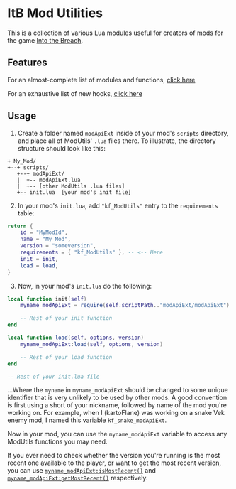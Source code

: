 # ItB Mod Utilities

This is a collection of various Lua modules useful for creators of mods for the game [Into the Breach](https://www.subsetgames.com/itb.html).


## Features

For an almost-complete list of modules and functions, [click here](docs.md)

For an exhaustive list of new hooks, [click here](hooks.md)


## Usage

1. Create a folder named `modApiExt` inside of your mod's `scripts` directory, and place all of ModUtils' `.lua` files there. To illustrate, the directory structure should look like this:

```
+ My_Mod/
+--+ scripts/
   +--+ modApiExt/
   |  +-- modApiExt.lua
   |  +-- [other ModUtils .lua files]
   +-- init.lua  [your mod's init file]
```

2. In your mod's `init.lua`, add `"kf_ModUtils"` entry to the `requirements` table:

```lua
return {
	id = "MyModId",
	name = "My Mod",
	version = "someversion",
	requirements = { "kf_ModUtils" }, -- <-- Here
	init = init,
	load = load,
}
```

3. Now, in your mod's `init.lua` do the following:

```lua
local function init(self)
	myname_modApiExt = require(self.scriptPath.."modApiExt/modApiExt"):init()

	-- Rest of your init function
end

local function load(self, options, version)
	myname_modApiExt:load(self, options, version)

	-- Rest of your load function
end

-- Rest of your init.lua file
```

...Where the `myname` in `myname_modApiExt` should be changed to some unique identifier that is very unlikely to be used by other mods. A good convention is first using a short of your nickname, followed by name of the mod you're working on. For example, when I (kartoFlane) was working on a snake Vek enemy mod, I named this variable `kf_snake_modApiExt`.

Now in your mod, you can use the `myname_modApiExt` variable to access any ModUtils functions you may need.

If you ever need to check whether the version you're running is the most recent one available to the player, or want to get the most recent version, you can use [`myname_modApiExt:isMostRecent()`](https://github.com/kartoFlane/ITB-ModUtils/blob/master/docs.md#modapiextismostrecent) and [`myname_modApiExt:getMostRecent()`](https://github.com/kartoFlane/ITB-ModUtils/blob/master/docs.md#modapiextgetmostrecent) respectively.
